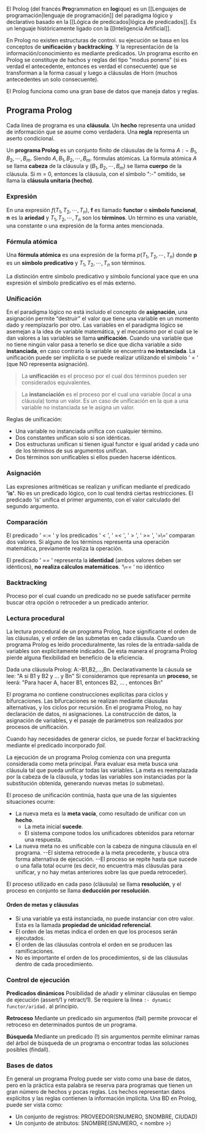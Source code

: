El Prolog (del francés **Pro**grammation en **log**ique) es un [[Lenguajes de programación|lenguaje de programación]] del paradigma lógico y declarativo basado en la [[Lógica de predicados|lógica de predicados]]. Es un lenguaje históricamente ligado con la [[Inteligencia Artificial]].

En Prolog no existen estructuras de control. su ejecución se basa en los conceptos de **unificación** y **backtracking**. Y la representación de la información/conocimiento es mediante predicados. Un programa escrito en Prolog se constituye de hachos y reglas del tipo "modus ponens" (si es verdad el antecedente, entonces es verdad el consecuente) que se transforman a la forma casual y luego a cláusulas de Horn (muchos antecedentes un solo consecuente).

El Prolog funciona como una gran base de datos que maneja datos y reglas.

## Programa Prolog
Cada línea de programa es una **cláusula**. Un **hecho** representa una unidad de información que se asume como verdadera. Una **regla** representa un aserto condicional.

Un **programa Prolog** es un conjunto finito de cláusulas de la forma $A:-\ B_1,B_2,\cdots,B_m.$ Siendo $A,B_1,B_2,\cdots,B_m.$ fórmulas atómicas.
La fórmula atómica $A$ se llama **cabeza** de la cláusula y $(B_1,B_2,\cdots,B_m)$ se llama **cuerpo** de la cláusula. Si m = 0, entonces la cláusula, con el símbolo ":-" omitido, se llama la **cláusula unitaria (hecho)**.

### Expresión
En una expresión $f(T_1,T_2,\cdots,T_n)$, **f** es llamado **functor** o **símbolo funcional**, **n** es la **ariedad** y $T_1,T_2,\cdots,T_n$ son los **términos**. Un término es una variable, una constante o una expresión de la forma antes mencionada.

### Fórmula atómica
Una **fórmula atómica** es una expresión de la forma $p(T_1,T_2,\cdots,T_n)$ donde **p** es un **símbolo predicativo** y  $T_1,T_2,\cdots,T_n$ son términos. 

La distinción entre símbolo predicativo y símbolo funcional yace que en una expresión el símbolo predicativo es el más externo.

### Unificación
En el paradigma lógico no está incluido el concepto de **asignación**, una asignación permite “destruir” el valor que tiene una variable en un momento dado y reemplazarlo por otro. Las variables en el paradigma lógico se asemejan a la idea de variable matemática, y el mecanismo por el cual se le dan valores a las variables se llama **unificación**. Cuando una variable que no tiene ningún valor pasa a tenerlo se dice que dicha variable a sido **instanciada**, en caso contrario la variable se encuentra **no instanciada**. La unificación puede ser implícita o se puede realizar utilizando el símbolo ' = ‘ (que NO representa asignación).

>La **unificación** es el proceso por el cual dos términos pueden ser considerados equivalentes.

>La **instanciación**  es el proceso por el cual una variable (local a una cláusula) toma un valor. Es un caso de unificación en la que a una variable no instanciada se le asigna un valor.

Reglas de unificación:
- Una variable no instanciada unifica con cualquier término.
- Dos constantes unifican solo si son idénticas.
- Dos estructuras unifican si tienen igual functor e igual aridad y cada uno de los términos de sus argumentos unifican.
- Dos términos son unificables si ellos pueden hacerse idénticos.

### Asignación
Las expresiones aritméticas se realizan y unifican mediante el predicado **'is'**. No es un predicado lógico, con lo cual tendrá ciertas restricciones. El predicado 'is' unifica el primer argumento, con el valor calculado del segundo argumento.

### Comparación
El predicado ' =:= ' y los predicados ' < ', ' =< ', ' > ', ' >= ', '=\\=' comparan dos valores. Si alguno de los términos representa una operación matemática, previamente realiza la operación.

El predicado ' == ' representa la **identidad** (ambos valores deben ser idénticos), **no realiza cálculos matemáticos**. ‘\\== ‘ no idéntico

### Backtracking
Proceso por el cual cuando un predicado no se puede satisfacer permite buscar otra opción o retroceder a un predicado anterior.

### Lectura procedural
La lectura procedural de un programa Prolog, hace significante el orden de las cláusulas, y el orden de las submetas en cada cláusula. Cuando un programa Prolog es leído proceduralmente, las roles de la entrada-salida de variables son explícitamente indicados. De esta manera el programa Prolog pierde alguna flexibilidad en beneficio de la eficiencia.

Dada una cláusula Prolog: A:-B1,B2,...,Bn.
Declarativamente la cáusula se lee: "A si B1 y B2 y ... y Bn"
Si consideramos que represanta un **proceso**, se leerá: "Para hacer A, hacer B1, entonces B2, ... , entonces Bn"

El programa no contiene construcciones explícitas para ciclos y bifurcaciones. Las bifurcaciones se realizan mediante cláusulas alternativas, y los ciclos por recursión. En el programa Prolog, no hay declaración de datos, ni asignaciones. La construcción de datos, la asignación de variables, y el pasaje de parámetros son realizados por procesos de unificación.

Cuando hay necesidades de generar ciclos, se puede forzar el backtracking mediante el predicado incorporado *fail*.

La ejecución de un programa Prolog comienza con una pregunta considerada como meta principal. Para evaluar esa meta busca una cláusula tal que pueda unificar todas las variables. La meta es reemplazada por la cabeza de la cláusula, y todas las variables son instanciadas por la substitución obtenida, generando nuevas metas (o submetas).

El proceso de unificación continúa, hasta que una de las siguientes situaciones ocurre:
- La nueva meta es la **meta vacía**, como resultado de unificar con un **hecho**.
	- La meta inicial **sucede**.
	- El sistema compone todos los unificadores obtenidos para retornar una respuesta.
- La nueva meta no es unificable con la cabeza de ninguna cláusula en el programa.
	--El sistema retrocede a la meta precedente, y busca otra forma alternativa de ejecución.
	--El proceso se repite hasta que sucede o una falla total ocurre (es decir, no encuentra más cláusulas para unificar, y no hay metas anteriores sobre las que pueda retroceder).

El proceso utilizado en cada paso (cláusula) se llama **resolución**, y el proceso en conjunto se llama **deducción por resolución**.

#### Orden de metas y cláusulas
- Si una variable ya está instanciada, no puede instanciar con otro valor. Esta es la llamada **propiedad de unicidad referencial**. 
- El orden de las metas indica el orden en que los procesos serán ejecutados.
- El orden de las cláusulas controla el orden en se producen las ramificaciones.
- No es importante el orden de los procedimientos, si de las cláusulas dentro de cada procedimiento.

### Control de ejecución
**Predicados dinámicos**
Posibilidad de añadir y eliminar cláusulas en tiempo de ejecución (assert/1 y retract/1). Se requiere la línea ```:- dynamic functor/aridad.``` al principio.

**Retroceso**
Mediante un predicado sin argumentos (fail) permite provocar el retroceso en determinados puntos de un programa.

**Búsqueda**
Mediante un predicado (!) sin argumentos permite eliminar ramas del árbol de búsqueda de un programa o encontrar todas las soluciones posibles (findall).

### Bases de datos
En general un programa Prolog puede ser visto como una base de datos, pero en la práctica esta palabra se reserva para programas que tienen un gran número de hechos y pocas reglas. Los hechos representan datos explícitos y las reglas contienen la información implícita. Una BD en Prolog, puede ser vista como:
- Un conjunto de registros: PROVEEDOR(SNUMERO, SNOMBRE, CIUDAD)
- Un conjunto de atributos: SNOMBRE(SNUMERO, < nombre >)